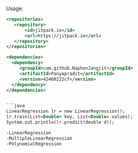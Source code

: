Usage:
```xml
<repositories>
   <repository>
       <id>jitpack.io</id>
       <url>https://jitpack.io</url>
   </repository>
</repositories>

<dependencies>
  <dependency>
     <groupId>com.github.NaphonJangjit</groupId>
     <artifactId>Panyapradit</artifactId>
     <version>42460222cf</version>
  </dependency>
</dependencies>


```java
LinearRegression lr = new LinearRegression();
lr.train(List<Double> key, List<Double> values);
System.out.println(lr.predict(double d));

-LinearRegression
-MultipleLinearRegression
-PolynomialRegression
